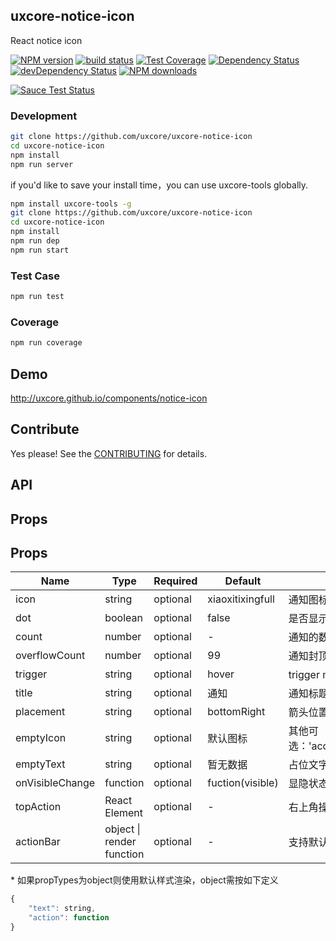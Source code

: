 ## uxcore-notice-icon

React notice icon

[![NPM version][npm-image]][npm-url]
[![build status][travis-image]][travis-url]
[![Test Coverage][coveralls-image]][coveralls-url]
[![Dependency Status][dep-image]][dep-url]
[![devDependency Status][devdep-image]][devdep-url] 
[![NPM downloads][downloads-image]][npm-url]

[![Sauce Test Status][sauce-image]][sauce-url]

[npm-image]: http://img.shields.io/npm/v/uxcore-notice-icon.svg?style=flat-square
[npm-url]: http://npmjs.org/package/uxcore-notice-icon
[travis-image]: https://img.shields.io/travis/uxcore/uxcore-notice-icon.svg?style=flat-square
[travis-url]: https://travis-ci.org/uxcore/uxcore-notice-icon
[coveralls-image]: https://img.shields.io/coveralls/uxcore/uxcore-notice-icon.svg?style=flat-square
[coveralls-url]: https://coveralls.io/r/uxcore/uxcore-notice-icon?branch=master
[dep-image]: http://img.shields.io/david/uxcore/uxcore-notice-icon.svg?style=flat-square
[dep-url]: https://david-dm.org/uxcore/uxcore-notice-icon
[devdep-image]: http://img.shields.io/david/dev/uxcore/uxcore-notice-icon.svg?style=flat-square
[devdep-url]: https://david-dm.org/uxcore/uxcore-notice-icon#info=devDependencies
[downloads-image]: https://img.shields.io/npm/dm/uxcore-notice-icon.svg
[sauce-image]: https://saucelabs.com/browser-matrix/uxcore-notice-icon.svg
[sauce-url]: https://saucelabs.com/u/uxcore-notice-icon


### Development

```sh
git clone https://github.com/uxcore/uxcore-notice-icon
cd uxcore-notice-icon
npm install
npm run server
```

if you'd like to save your install time，you can use uxcore-tools globally.

```sh
npm install uxcore-tools -g
git clone https://github.com/uxcore/uxcore-notice-icon
cd uxcore-notice-icon
npm install
npm run dep
npm run start
```

### Test Case

```sh
npm run test
```

### Coverage

```sh
npm run coverage
```

## Demo

http://uxcore.github.io/components/notice-icon

## Contribute

Yes please! See the [CONTRIBUTING](https://github.com/uxcore/uxcore/blob/master/CONTRIBUTING.md) for details.

## API

## Props

## Props

| Name | Type | Required | Default | Comments |
|---|---|---|---|---|
|icon|string|optional|xiaoxitixingfull| 通知图标; http://uxco.re/components/icon/|
|dot|boolean|optional|false|是否显示通知数量；默认不展示数字，只有一个小红点|
|count|number|optional|-|通知的数量|
|overflowCount|number|optional|99|通知封顶的数字|
|trigger|string|optional|hover|trigger mode：'hover' or 'click'|
|title|string|optional|通知|通知标题|
|placement|string|optional|bottomRight|箭头位置|
|emptyIcon|string|optional|默认图标|其他可选：'access_restriction','acitve_empty','request_error','search_empty','unknown_error';http://uxco.re/components/icon/|
|emptyText|string|optional|暂无数据|占位文字|
|onVisibleChange|function|optional|fuction(visible)|显隐状态的回调
|topAction|React Element|optional|-|右上角操作|
|actionBar|object \| render function|optional|-|支持默认\*和自定义形式|

\*
如果propTypes为object则使用默认样式渲染，object需按如下定义

```js
{
    "text": string,
    "action": function
}
```

